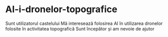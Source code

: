 # AI-i-dronelor-topografice
Sunt utilizatorul castelului
Mă interesează folosirea AI în utilizarea dronelor folosite în activitatea topografică
Sunt începător și am nevoie de ajutor
